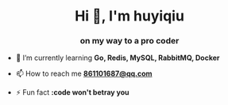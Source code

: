 <h1 align="center">Hi 👋, I'm huyiqiu</h1>
<h3 align="center">on my way to a pro coder</h3>

- 🌱 I’m currently learning **Go, Redis, MySQL, RabbitMQ, Docker**

- 📫 How to reach me **861101687@qq.com**

- ⚡ Fun fact **:code won't betray you**
